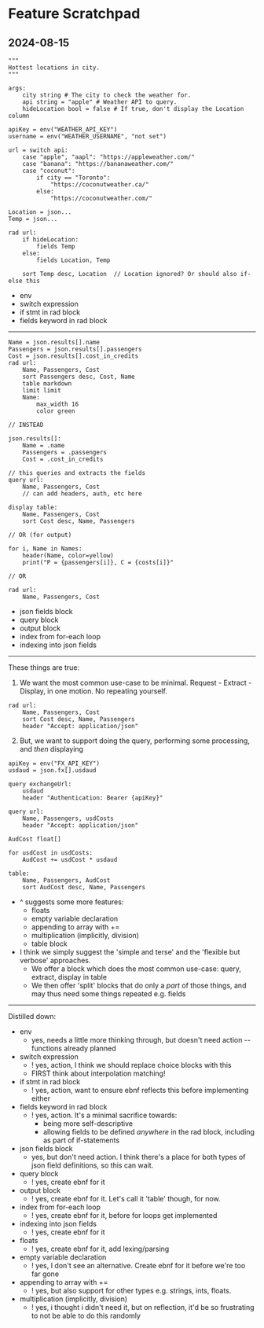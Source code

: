 # Feature Scratchpad

## 2024-08-15

```
"""
Hottest locations in city.
"""

args:
    city string # The city to check the weather for.
    api string = "apple" # Weather API to query.
    hideLocation bool = false # If true, don't display the Location column
    
apiKey = env("WEATHER_API_KEY")
username = env("WEATHER_USERNAME", "not set")

url = switch api:
    case "apple", "aapl": "https://appleweather.com/"
    case "banana": "https://bananaweather.com/"
    case "coconut":
        if city == "Toronto":
            "https://coconutweather.ca/"
        else:
            "https://coconutweather.com/"

Location = json...
Temp = json... 

rad url:
    if hideLocation:
        fields Temp
    else:
        fields Location, Temp
    
    sort Temp desc, Location  // Location ignored? Or should also if-else this
```

- env
- switch expression
- if stmt in rad block
- fields keyword in rad block

---

```
Name = json.results[].name
Passengers = json.results[].passengers
Cost = json.results[].cost_in_credits
rad url:
    Name, Passengers, Cost
    sort Passengers desc, Cost, Name
    table markdown
    limit limit
    Name:
        max_width 16
        color green
        
// INSTEAD

json.results[]:
    Name = .name
    Passengers = .passengers
    Cost = .cost_in_credits

// this queries and extracts the fields
query url:
    Name, Passengers, Cost
    // can add headers, auth, etc here

display table:
    Name, Passengers, Cost
    sort Cost desc, Name, Passengers
    
// OR (for output)

for i, Name in Names:
    header(Name, color=yellow)
    print("P = {passengers[i]}, C = {costs[i]}"
    
// OR

rad url:
    Name, Passengers, Cost
```

- json fields block
- query block
- output block
- index from for-each loop
- indexing into json fields

---

These things are true:

1. We want the most common use-case to be minimal. Request - Extract - Display, in one motion. No repeating yourself.

```
rad url:
    Name, Passengers, Cost
    sort Cost desc, Name, Passengers
    header "Accept: application/json"
```

2. But, we want to support doing the query, performing some processing, and *then* displaying

```
apiKey = env("FX_API_KEY")
usdaud = json.fx[].usdaud

query exchangeUrl:
    usdaud
    header "Authentication: Bearer {apiKey}"

query url:
    Name, Passengers, usdCosts
    header "Accept: application/json"
    
AudCost float[]

for usdCost in usdCosts:
    AudCost += usdCost * usdaud
    
table:
    Name, Passengers, AudCost
    sort AudCost desc, Name, Passengers
```

- ^ suggests some more features:
  - floats
  - empty variable declaration
  - appending to array with +=
  - multiplication (implicitly, division)
  - table block
- I think we simply suggest the 'simple and terse' and the 'flexible but verbose' approaches.
  - We offer a block which does the most common use-case: query, extract, display in table
  - We then offer 'split' blocks that do only a *part* of those things, and may thus need some things repeated e.g. fields

---

Distilled down:

- env
    - yes, needs a little more thinking through, but doesn't need action -- functions already planned
- switch expression
    - ! yes, action, I think we should replace choice blocks with this
    - FIRST think about interpolation matching!
- if stmt in rad block
    - ! yes, action, want to ensure ebnf reflects this before implementing either
- fields keyword in rad block
  - ! yes, action. It's a minimal sacrifice towards:
    - being more self-descriptive
    - allowing fields to be defined *anywhere* in the rad block, including as part of if-statements
- json fields block
  - yes, but don't need action. I think there's a place for both types of json field definitions, so this can wait.
- query block
  - ! yes, create ebnf for it
- output block
  - ! yes, create ebnf for it. Let's call it 'table' though, for now.
- index from for-each loop
  - ! yes, create ebnf for it, before for loops get implemented
- indexing into json fields
  - ! yes, create ebnf for it
- floats
  - ! yes, create ebnf for it, add lexing/parsing
- empty variable declaration
  - ! yes, I don't see an alternative. Create ebnf for it before we're too far gone
- appending to array with +=
  - ! yes, but also support for other types e.g. strings, ints, floats.
- multiplication (implicitly, division)
  - ! yes, i thought i didn't need it, but on reflection, it'd be so frustrating to not be able to do this randomly
